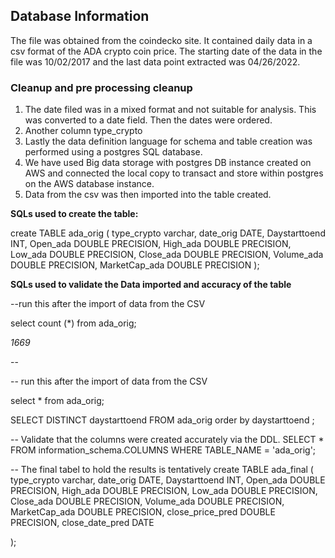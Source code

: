 ## Database Information

The file was obtained from the coindecko site. It contained daily data in a csv format of the ADA crypto coin price. The starting date of the data in the file was  10/02/2017 and the last data point extracted was 04/26/2022. 

### Cleanup and pre processing cleanup

1. The date filed was in a mixed format and not suitable for analysis. This was converted to a date field. Then the dates were ordered.
2. Another column type_crypto 
3. Lastly the data definition language for schema and table creation was performed using a postgres SQL database.
4. We have used Big data storage with postgres DB instance created on AWS and connected the local copy to transact and store within postgres on the AWS database instance.
5. Data from the csv was then imported into the table created. 



**SQLs used to create the table:**

create TABLE ada_orig (
type_crypto varchar,
date_orig DATE,
Daystarttoend INT,
Open_ada DOUBLE PRECISION,
High_ada DOUBLE PRECISION,
Low_ada DOUBLE PRECISION,
Close_ada DOUBLE PRECISION,
Volume_ada DOUBLE PRECISION,
MarketCap_ada DOUBLE PRECISION
);



**SQLs used to validate the Data imported and accuracy of the table**

--run this after the import of data from the CSV

select count (*) from ada_orig;

*1669*

-- 

-- run this after the import of data from the CSV

select * from ada_orig;

SELECT    DISTINCT daystarttoend
FROM    ada_orig order by daystarttoend ;

-- Validate that the columns were created accurately via the DDL.
SELECT * FROM information_schema.COLUMNS WHERE TABLE_NAME = 'ada_orig';



-- The final tabel to hold the results is tentatively
create TABLE ada_final (
type_crypto varchar,
date_orig DATE,
Daystarttoend INT,
Open_ada DOUBLE PRECISION,
High_ada DOUBLE PRECISION,
Low_ada DOUBLE PRECISION,
Close_ada DOUBLE PRECISION,
Volume_ada DOUBLE PRECISION,
MarketCap_ada DOUBLE PRECISION,
close_price_pred DOUBLE PRECISION,
close_date_pred DATE

);
